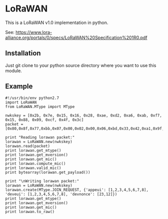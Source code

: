 # LoRaWAN
This is a LoRaWAN v1.0 implementation in python.

See: https://www.lora-alliance.org/portals/0/specs/LoRaWAN%20Specification%201R0.pdf

## Installation
Just git clone to your python source directory where you want to use this module.

## Example
```
#!/usr/bin/env python2.7
import LoRaWAN
from LoRaWAN.MType import MType

nwkskey = [0x2b, 0x7e, 0x15, 0x16, 0x28, 0xae, 0xd2, 0xa6, 0xab, 0xf7, 0x15, 0x88, 0x09, 0xcf, 0x4f, 0x3c]
packet = [0x80,0x8f,0x77,0xbb,0x07,0x00,0x02,0x00,0x06,0xbd,0x33,0x42,0xa1,0x9f,0xcc,0x3c,0x8d,0x6b,0xcb,0x5f,0xdb,0x05,0x48,0xdb,0x4d,0xc8,0x50,0x14,0xae,0xeb,0xfe,0x0b,0x54,0xb1,0xc9,0x98,0xde,0xf5,0x3e,0x97,0x9b,0x70,0x1d,0xab,0xb0,0x45,0x30,0x0e,0xf8,0x69,0x9c,0x38,0xfc,0x1a,0x34,0xd5]

print "Reading lorawan packet:"
lorawan = LoRaWAN.new(nwkskey)
lorawan.read(packet)
print lorawan.get_mtype()
print lorawan.get_mversion()
print lorawan.get_mic()
print lorawan.compute_mic()
print lorawan.valid_mic()
print bytearray(lorawan.get_payload())

print "\nWriting lorawan packet:"
lorawan = LoRaWAN.new(nwkskey)
lorawan.create(MType.JOIN_REQUEST, {'appeui': [1,2,3,4,5,6,7,8], 'deveui': [1,2,3,4,5,6,7,8], 'devnonce': [23,12]})
print lorawan.get_mtype()
print lorawan.get_mversion()
print lorawan.get_mic()
print lorawan.to_raw()
```
